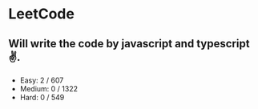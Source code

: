 # LeetCode

## Will write the code by javascript and typescript✌.

- Easy: 2 / 607
- Medium: 0 / 1322
- Hard: 0 / 549
